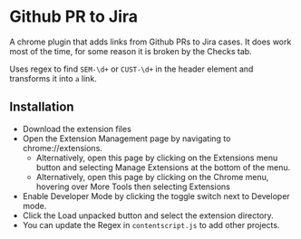 # Github PR to Jira

A chrome plugin that adds links from Github PRs to Jira cases. It does work most of the time, for some reason it is broken by the Checks tab.

Uses regex to find `SEM-\d+` or `CUST-\d+` in the header element and transforms it into `a` link.

## Installation

- Download the extension files
- Open the Extension Management page by navigating to chrome://extensions.
  - Alternatively, open this page by clicking on the Extensions menu button and selecting Manage Extensions at the bottom of the menu.
  - Alternatively, open this page by clicking on the Chrome menu, hovering over More Tools then selecting Extensions
- Enable Developer Mode by clicking the toggle switch next to Developer mode.
- Click the Load unpacked button and select the extension directory.
- You can update the Regex in `contentscript.js` to add other projects.
